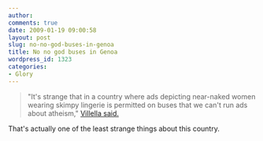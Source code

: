 ```yaml
---
author:
comments: true
date: 2009-01-19 09:00:58
layout: post
slug: no-no-god-buses-in-genoa
title: No no god buses in Genoa
wordpress_id: 1323
categories:
- Glory
---
```


> 
  
> 
> "It's strange that in a country where ads depicting near-naked women wearing skimpy lingerie is permitted on buses that we can't run ads about atheism," [Villella said.](http://uk.reuters.com/article/lifestyleMolt/idUKTRE50G1QP20090117)
> 
> 

That's actually one of the least strange things about this country.



